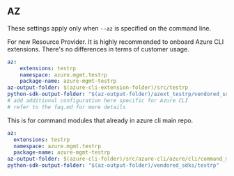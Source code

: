 ## AZ

These settings apply only when `--az` is specified on the command line.

For new Resource Provider. It is highly recommended to onboard Azure CLI extensions. There's no differences in terms of customer usage. 

``` yaml $(az) && $(target-mode) != 'core'
az:
    extensions: testrp
    namespace: azure.mgmt.testrp
    package-name: azure-mgmt-testrp
az-output-folder: $(azure-cli-extension-folder)/src/testrp
python-sdk-output-folder: "$(az-output-folder)/azext_testrp/vendored_sdks/testrp"
# add additional configuration here specific for Azure CLI
# refer to the faq.md for more details
```



This is for command modules that already in azure cli main repo. 
``` yaml $(az) && $(target-mode) == 'core'
az:
  extensions: testrp
  namespace: azure.mgmt.testrp
  package-name: azure-mgmt-testrp
az-output-folder: $(azure-cli-folder)/src/azure-cli/azure/cli/command_modules/testrp
python-sdk-output-folder: "$(az-output-folder)/vendored_sdks/testrp"
``` 